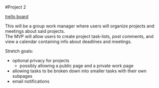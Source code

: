 #Project 2  

[trello board](https://trello.com/b/3zhoicwA/project-2)  


This will be a group work manager where users will organize projects and meetings about said projects.  
The MVP will allow users to create project task-lists, post comments, and view a calendar containing info about deadlines and meetings.  

Stretch goals:  
* optional privacy for projects  
  + possibly allowing a public page and a private work page  
* allowing tasks to be broken down into smaller tasks with their own subpages  
* email notifications  
